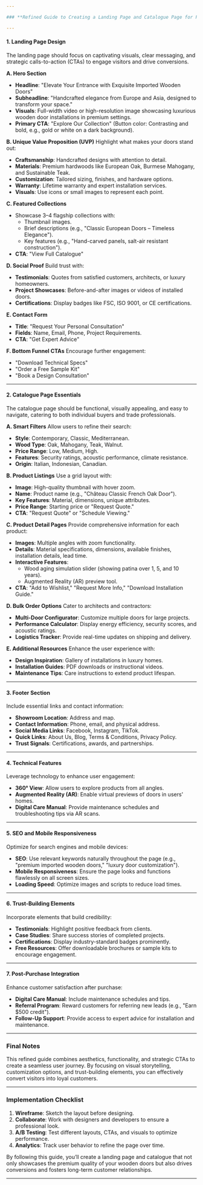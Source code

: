 ```yaml
---

### **Refined Guide to Creating a Landing Page and Catalogue Page for Premium Imported Wooden Doors**

---
```


#### **1. Landing Page Design**
The landing page should focus on captivating visuals, clear messaging, and strategic calls-to-action (CTAs) to engage visitors and drive conversions.

**A. Hero Section**
- **Headline**: "Elevate Your Entrance with Exquisite Imported Wooden Doors"
- **Subheadline**: "Handcrafted elegance from Europe and Asia, designed to transform your space."
- **Visuals**: Full-width video or high-resolution image showcasing luxurious wooden door installations in premium settings.
- **Primary CTA**: "Explore Our Collection" (Button color: Contrasting and bold, e.g., gold or white on a dark background).

**B. Unique Value Proposition (UVP)**
Highlight what makes your doors stand out:
- **Craftsmanship**: Handcrafted designs with attention to detail.
- **Materials**: Premium hardwoods like European Oak, Burmese Mahogany, and Sustainable Teak.
- **Customization**: Tailored sizing, finishes, and hardware options.
- **Warranty**: Lifetime warranty and expert installation services.
- **Visuals**: Use icons or small images to represent each point.

**C. Featured Collections**
- Showcase 3–4 flagship collections with:
  - Thumbnail images.
  - Brief descriptions (e.g., "Classic European Doors – Timeless Elegance").
  - Key features (e.g., "Hand-carved panels, salt-air resistant construction").
- **CTA**: "View Full Catalogue"

**D. Social Proof**
Build trust with:
- **Testimonials**: Quotes from satisfied customers, architects, or luxury homeowners.
- **Project Showcases**: Before-and-after images or videos of installed doors.
- **Certifications**: Display badges like FSC, ISO 9001, or CE certifications.

**E. Contact Form**
- **Title**: "Request Your Personal Consultation"
- **Fields**: Name, Email, Phone, Project Requirements.
- **CTA**: "Get Expert Advice"

**F. Bottom Funnel CTAs**
Encourage further engagement:
- "Download Technical Specs"
- "Order a Free Sample Kit"
- "Book a Design Consultation"

---

#### **2. Catalogue Page Essentials**
The catalogue page should be functional, visually appealing, and easy to navigate, catering to both individual buyers and trade professionals.

**A. Smart Filters**
Allow users to refine their search:
- **Style**: Contemporary, Classic, Mediterranean.
- **Wood Type**: Oak, Mahogany, Teak, Walnut.
- **Price Range**: Low, Medium, High.
- **Features**: Security ratings, acoustic performance, climate resistance.
- **Origin**: Italian, Indonesian, Canadian.

**B. Product Listings**
Use a grid layout with:
- **Image**: High-quality thumbnail with hover zoom.
- **Name**: Product name (e.g., "Château Classic French Oak Door").
- **Key Features**: Material, dimensions, unique attributes.
- **Price Range**: Starting price or "Request Quote."
- **CTA**: "Request Quote" or "Schedule Viewing."

**C. Product Detail Pages**
Provide comprehensive information for each product:
- **Images**: Multiple angles with zoom functionality.
- **Details**: Material specifications, dimensions, available finishes, installation details, lead time.
- **Interactive Features**: 
  - Wood aging simulation slider (showing patina over 1, 5, and 10 years).
  - Augmented Reality (AR) preview tool.
- **CTA**: "Add to Wishlist," "Request More Info," "Download Installation Guide."

**D. Bulk Order Options**
Cater to architects and contractors:
- **Multi-Door Configurator**: Customize multiple doors for large projects.
- **Performance Calculator**: Display energy efficiency, security scores, and acoustic ratings.
- **Logistics Tracker**: Provide real-time updates on shipping and delivery.

**E. Additional Resources**
Enhance the user experience with:
- **Design Inspiration**: Gallery of installations in luxury homes.
- **Installation Guides**: PDF downloads or instructional videos.
- **Maintenance Tips**: Care instructions to extend product lifespan.

---

#### **3. Footer Section**
Include essential links and contact information:
- **Showroom Location**: Address and map.
- **Contact Information**: Phone, email, and physical address.
- **Social Media Links**: Facebook, Instagram, TikTok.
- **Quick Links**: About Us, Blog, Terms & Conditions, Privacy Policy.
- **Trust Signals**: Certifications, awards, and partnerships.

---

#### **4. Technical Features**
Leverage technology to enhance user engagement:
- **360° View**: Allow users to explore products from all angles.
- **Augmented Reality (AR)**: Enable virtual previews of doors in users' homes.
- **Digital Care Manual**: Provide maintenance schedules and troubleshooting tips via AR scans.

---

#### **5. SEO and Mobile Responsiveness**
Optimize for search engines and mobile devices:
- **SEO**: Use relevant keywords naturally throughout the page (e.g., "premium imported wooden doors," "luxury door customization").
- **Mobile Responsiveness**: Ensure the page looks and functions flawlessly on all screen sizes.
- **Loading Speed**: Optimize images and scripts to reduce load times.

---

#### **6. Trust-Building Elements**
Incorporate elements that build credibility:
- **Testimonials**: Highlight positive feedback from clients.
- **Case Studies**: Share success stories of completed projects.
- **Certifications**: Display industry-standard badges prominently.
- **Free Resources**: Offer downloadable brochures or sample kits to encourage engagement.

---

#### **7. Post-Purchase Integration**
Enhance customer satisfaction after purchase:
- **Digital Care Manual**: Include maintenance schedules and tips.
- **Referral Program**: Reward customers for referring new leads (e.g., "Earn $500 credit").
- **Follow-Up Support**: Provide access to expert advice for installation and maintenance.

---

### **Final Notes**
This refined guide combines aesthetics, functionality, and strategic CTAs to create a seamless user journey. By focusing on visual storytelling, customization options, and trust-building elements, you can effectively convert visitors into loyal customers.

---

### **Implementation Checklist**
1. **Wireframe**: Sketch the layout before designing.
2. **Collaborate**: Work with designers and developers to ensure a professional look.
3. **A/B Testing**: Test different layouts, CTAs, and visuals to optimize performance.
4. **Analytics**: Track user behavior to refine the page over time.

By following this guide, you’ll create a landing page and catalogue that not only showcases the premium quality of your wooden doors but also drives conversions and fosters long-term customer relationships.

--- 
